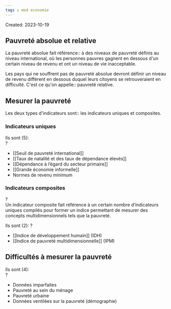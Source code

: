 ```yaml
---
tags : mod economie
---
```

Created: 2023-10-19

## Pauvreté absolue et relative

La pauvreté absolue fait référence:: à des niveaux de pauvreté définis au niveau international, où les personnes pauvres gagnent en dessous d'un certain niveau de revenu et ont un niveau de vie inacceptable.

Les pays qui ne souffrent pas de pauvreté absolue devront définir un niveau de revenu différent en dessous duquel leurs citoyens se retrouveraient en difficulté. C'est ce qu'on appelle:: pauvreté relative.

## Mesurer la pauvreté

Les deux types d'indicateurs sont:: les indicateurs uniques et composites.

### Indicateurs uniques

Ils sont (5):  
?
- [[Seuil de pauvreté international]]
- [[Taux de natalité et des taux de dépendance élevés]]
- [[Dépendance à l’égard du secteur primaire]]
- [[Grande économie informelle]]
- Normes de revenu minimum

### Indicateurs composites
?  
Un indicateur composite fait référence à un certain nombre d’indicateurs uniques compilés pour former un indice permettant de mesurer des concepts multidimensionnels tels que la pauvreté.

Ils sont (2):
?
- [[Indice de développement humain]] (IDH)
- [[Indice de pauvreté multidimensionnelle]] (IPM)

## Difficultés à mesurer la pauvreté

Ils sont (4):  
?
- Données imparfaites
- Pauvreté au sein du ménage
- Pauvreté urbaine
- Données ventilées sur la pauvreté (démographie)


